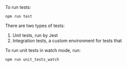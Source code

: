 To run tests:
```
npm run test
```

There are two types of tests:
1. Unit tests, run by Jest
2. Integration tests, a custom environment for tests that 

To run unit tests in watch mode, run:
```
npm run unit_tests_watch
```
